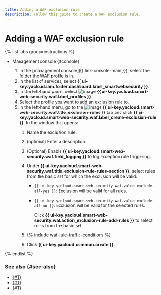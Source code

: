 ```yaml
---
title: Adding a WAF exclusion rule
description: Follow this guide to create a WAF exclusion rule.
---
```


# Adding a WAF exclusion rule

{% list tabs group=instructions %}

- Management console {#console}

   1. In the [management console]({{ link-console-main }}), select the [folder](../../resource-manager/concepts/resources-hierarchy.md#folder) the [WAF profile](../concepts/waf.md) is in.
   1. In the list of services, select **{{ ui-key.yacloud.iam.folder.dashboard.label_smartwebsecurity }}**.
   1. In the left-hand panel, select ![image](../../_assets/smartwebsecurity/waf.svg) **{{ ui-key.yacloud.smart-web-security.waf.label_profiles }}**.
   1. Select the profile you want to add an [exclusion rule](../concepts/waf.md#exclusion-rules) to.
   1. In the left-hand menu, go to the ![image](../../_assets/console-icons/file-xmark.svg) **{{ ui-key.yacloud.smart-web-security.waf.title_exclusion-rules }}** tab and click **{{ ui-key.yacloud.smart-web-security.waf.label_create-exclusion-rule }}**. In the window that opens:
      1. Name the exclusion rule.
      1. (optional) Enter a description.
      1. (Optional) Enable **{{ ui-key.yacloud.smart-web-security.waf.field_logging }}** to log exception rule triggering.
      1. Under **{{ ui-key.yacloud.smart-web-security.waf.title_exclusion-rule-rules-section }}**, select rules from the basic set for which the exclusion will be valid:
         * `{{ ui-key.yacloud.smart-web-security.waf.value_exclude-all-yes }}`: Exclusion will be valid for all rules.
         * `{{ ui-key.yacloud.smart-web-security.waf.value_exclude-all-no }}`: Exclusion will be valid for the selected rules.

            Click **{{ ui-key.yacloud.smart-web-security.waf.action_exclusion-rule-add-rules }}** to select rules from the basic set.

      1. {% include [waf-rule-traffic-conditions](../../_includes/smartwebsecurity/waf-rule-traffic-conditions.md) %}

      1. Click **{{ ui-key.yacloud.common.create }}**.

{% endlist %}


### See also {#see-also}

* [{#T}](configure-set-rules.md)
* [{#T}](exclusion-rule-delete.md)
* [{#T}](rule-add.md)
